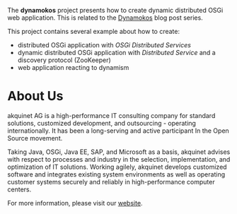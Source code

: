 The **dynamokos** project presents how to create dynamic distributed OSGi web application. This is related to the [Dynamokos](http://blog.akquinet.de/2009/09/14/dynamokos-dealing-with-dynamism-in-osgi-distributed-web-applications/) blog post series.

This project contains several example about how to create:
  * distributed OSGi application with _OSGi Distributed Services_
  * dynamic distributed OSGi application with _Distributed Service_ and a discovery protocol (ZooKeeper)
  * web application reacting to dynamism


# About Us #
akquinet AG is a high-performance IT consulting company for standard solutions, customized development, and outsourcing - operating internationally. It has been a long-serving and active participant In the Open Source movement.

Taking Java, OSGi, Java EE, SAP, and Microsoft as a basis, akquinet advises with respect to processes and industry in the selection, implementation, and optimization of IT solutions. Working agilely, akquinet develops customized software and integrates existing system environments as well as operating customer systems securely and reliably in high-performance computer centers.

For more information, please visit our [website](http://www.akquinet.de/en/javasap/java-products/modular-solutions.html).
